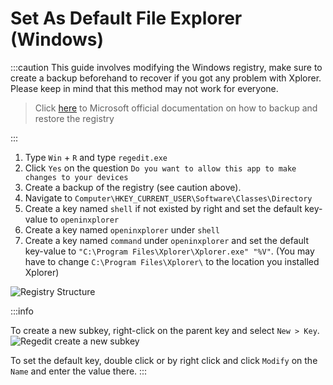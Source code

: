 # Set As Default File Explorer (Windows)

:::caution
This guide involves modifying the Windows registry, make sure to create a backup beforehand to recover if you got any problem with Xplorer. Please keep in mind that this method may not work for everyone.

> Click [here](https://support.microsoft.com/en-us/topic/how-to-back-up-and-restore-the-registry-in-windows-855140ad-e318-2a13-2829-d428a2ab0692) to Microsoft official documentation on how to backup and restore the registry

:::

1. Type `Win` + `R` and type `regedit.exe`
2. Click `Yes` on the question `Do you want to allow this app to make changes to your devices`
3. Create a backup of the registry (see caution above).
4. Navigate to `Computer\HKEY_CURRENT_USER\Software\Classes\Directory`
5. Create a key named `shell` if not existed by right and set the default key-value to `openinxplorer`
6. Create a key named `openinxplorer` under `shell`
7. Create a key named `command` under `openinxplorer` and set the default key-value to `"C:\Program Files\Xplorer\Xplorer.exe" "%V"`. (You may have to change `C:\Program Files\Xplorer\` to the location you installed Xplorer)

![Registry Structure](/img/docs/registry.png)

:::info

To create a new subkey, right-click on the parent key and select `New > Key`.
![Regedit create a new subkey](/img/docs/regedit-create-new-key.png)

To set the default key, double click or by right click and click `Modify` on the `Name` and enter the value there.
:::
